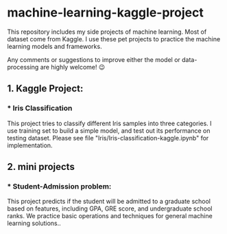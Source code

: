 # machine-learning-kaggle-project

This repository includes my side projects of machine learning. Most of dataset come from Kaggle. I use these pet projects to practice the machine learning models and frameworks. 

Any comments or suggestions to improve either the model or data-processing are highly welcome! 😉 

## 1. Kaggle Project:

### * Iris Classification

This project tries to classify different Iris samples into three categories. I use training set to build a simple model, and test out its performance on testing dataset. Please see file "Iris/Iris-classification-kaggle.ipynb" for implementation.


## 2. mini projects

### * Student-Admission problem:
This project predicts if the student will be admitted to a graduate school based on features, including GPA, GRE score, and undergraduate school ranks. We practice basic operations and techniques for general machine learning solutions..

